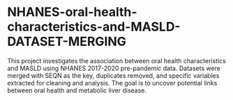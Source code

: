# NHANES-oral-health-characteristics-and-MASLD-DATASET-MERGING
This project investigates the association between oral health characteristics and MASLD using NHANES 2017-2020 pre-pandemic data. Datasets were merged with SEQN as the key, duplicates removed, and specific variables extracted for cleaning and analysis. The goal is to uncover potential links between oral health and metabolic liver disease.

